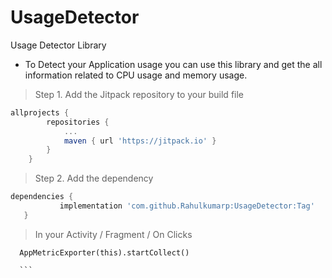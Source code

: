 # UsageDetector

Usage Detector Library
- To Detect your Application usage you can use this library and get the all information related to CPU usage and memory usage.

> Step 1. Add the Jitpack repository to your build file

```gradle
allprojects {
		repositories {
			...
			maven { url 'https://jitpack.io' }
		}
	}
  ```
  
 > Step 2. Add the dependency
 
 ```gradle
 dependencies {
	        implementation 'com.github.Rahulkumarp:UsageDetector:Tag'
	}
  ```
  
  > In your Activity / Fragment / On Clicks
  
  ```
    AppMetricExporter(this).startCollect()
    
    ```
